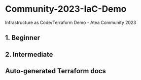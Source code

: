 # Community-2023-IaC-Demo
Infrastructure as Code/Terraform Demo - Atea Community 2023

## 1. Beginner

## 2. Intermediate

## Auto-generated Terraform docs
<!-- BEGIN_TF_DOCS -->

<!-- END_TF_DOCS -->